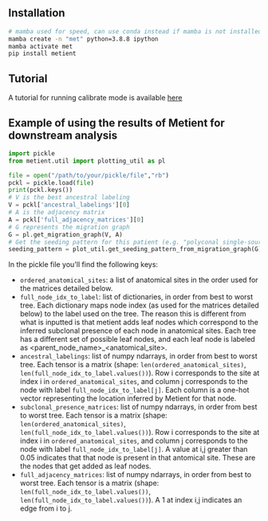 

## Installation


```bash
# mamba used for speed, can use conda instead if mamba is not installed
mamba create -n "met" python=3.8.8 ipython
mamba activate met
pip install metient
```

## Tutorial
A tutorial for running calibrate mode is available [here]()


## Example of using the results of Metient for downstream analysis

```python
import pickle
from metient.util import plotting_util as pl

file = open("/path/to/your/pickle/file","rb")
pckl = pickle.load(file)
print(pckl.keys())
# V is the best ancestral labeling
V = pckl['ancestral_labelings'][0]
# A is the adjacency matrix
A = pckl['full_adjacency_matrices'][0]
# G represents the migration graph
G = pl.get_migration_graph(V, A)
# Get the seeding pattern for this patient (e.g. "polyconal single-source seeding")
seeding_pattern = plot_util.get_seeding_pattern_from_migration_graph(G)
```

In the pickle file you'll find the following keys:
* `ordered_anatomical_sites`: a list of anatomical sites in the order used for the matrices detailed below.
* `full_node_idx_to_label`: list of dictionaries, in order from best to worst tree. Each dictionary maps node index (as used for the matrices detailed below) to the label used on the tree. The reason this is different from what is inputted is that metient adds leaf nodes which correspond to the inferred subclonal presence of each node in anatomical sites. Each tree has a different set of possible leaf nodes, and each leaf node is labeled as <parent_node_name>_<anatomical_site>.
* `ancestral_labelings`: list of numpy ndarrays, in order from best to worst tree. Each tensor is a matrix (shape: `len(ordered_anatomical_sites)`, `len(full_node_idx_to_label.values())`). Row i corresponds to the site at index i in `ordered_anatomical_sites`, and column j corresponds to the node with label `full_node_idx_to_label[j]`. Each column is a one-hot vector representing the location inferred by Metient for that node.
* `subclonal_presence_matrices`: list of numpy ndarrays, in order from best to worst tree. Each tensor is a matrix (shape: `len(ordered_anatomical_sites)`, `len(full_node_idx_to_label.values())`). Row i corresponds to the site at index i in `ordered_anatomical_sites`, and column j corresponds to the node with label `full_node_idx_to_label[j]`. A value at i,j greater than 0.05 indicates that that node is present in that antomical site. These are the nodes that get added as leaf nodes.
* `full_adjacency_matrices`: list of numpy ndarrays, in order from best to worst tree. Each tensor is a matrix (shape: `len(full_node_idx_to_label.values())`, `len(full_node_idx_to_label.values())`). A 1 at index i,j indicates an edge from i to j.

